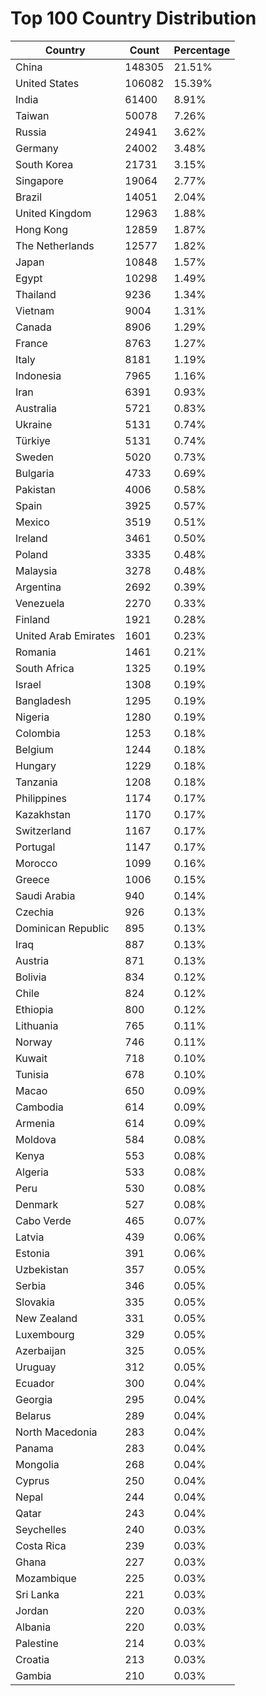 # Top 100 Country Distribution
| Country | Count | Percentage |
|----|----|----|
| China | 148305 | 21.51% |
| United States | 106082 | 15.39% |
| India | 61400 | 8.91% |
| Taiwan | 50078 | 7.26% |
| Russia | 24941 | 3.62% |
| Germany | 24002 | 3.48% |
| South Korea | 21731 | 3.15% |
| Singapore | 19064 | 2.77% |
| Brazil | 14051 | 2.04% |
| United Kingdom | 12963 | 1.88% |
| Hong Kong | 12859 | 1.87% |
| The Netherlands | 12577 | 1.82% |
| Japan | 10848 | 1.57% |
| Egypt | 10298 | 1.49% |
| Thailand | 9236 | 1.34% |
| Vietnam | 9004 | 1.31% |
| Canada | 8906 | 1.29% |
| France | 8763 | 1.27% |
| Italy | 8181 | 1.19% |
| Indonesia | 7965 | 1.16% |
| Iran | 6391 | 0.93% |
| Australia | 5721 | 0.83% |
| Ukraine | 5131 | 0.74% |
| Türkiye | 5131 | 0.74% |
| Sweden | 5020 | 0.73% |
| Bulgaria | 4733 | 0.69% |
| Pakistan | 4006 | 0.58% |
| Spain | 3925 | 0.57% |
| Mexico | 3519 | 0.51% |
| Ireland | 3461 | 0.50% |
| Poland | 3335 | 0.48% |
| Malaysia | 3278 | 0.48% |
| Argentina | 2692 | 0.39% |
| Venezuela | 2270 | 0.33% |
| Finland | 1921 | 0.28% |
| United Arab Emirates | 1601 | 0.23% |
| Romania | 1461 | 0.21% |
| South Africa | 1325 | 0.19% |
| Israel | 1308 | 0.19% |
| Bangladesh | 1295 | 0.19% |
| Nigeria | 1280 | 0.19% |
| Colombia | 1253 | 0.18% |
| Belgium | 1244 | 0.18% |
| Hungary | 1229 | 0.18% |
| Tanzania | 1208 | 0.18% |
| Philippines | 1174 | 0.17% |
| Kazakhstan | 1170 | 0.17% |
| Switzerland | 1167 | 0.17% |
| Portugal | 1147 | 0.17% |
| Morocco | 1099 | 0.16% |
| Greece | 1006 | 0.15% |
| Saudi Arabia | 940 | 0.14% |
| Czechia | 926 | 0.13% |
| Dominican Republic | 895 | 0.13% |
| Iraq | 887 | 0.13% |
| Austria | 871 | 0.13% |
| Bolivia | 834 | 0.12% |
| Chile | 824 | 0.12% |
| Ethiopia | 800 | 0.12% |
| Lithuania | 765 | 0.11% |
| Norway | 746 | 0.11% |
| Kuwait | 718 | 0.10% |
| Tunisia | 678 | 0.10% |
| Macao | 650 | 0.09% |
| Cambodia | 614 | 0.09% |
| Armenia | 614 | 0.09% |
| Moldova | 584 | 0.08% |
| Kenya | 553 | 0.08% |
| Algeria | 533 | 0.08% |
| Peru | 530 | 0.08% |
| Denmark | 527 | 0.08% |
| Cabo Verde | 465 | 0.07% |
| Latvia | 439 | 0.06% |
| Estonia | 391 | 0.06% |
| Uzbekistan | 357 | 0.05% |
| Serbia | 346 | 0.05% |
| Slovakia | 335 | 0.05% |
| New Zealand | 331 | 0.05% |
| Luxembourg | 329 | 0.05% |
| Azerbaijan | 325 | 0.05% |
| Uruguay | 312 | 0.05% |
| Ecuador | 300 | 0.04% |
| Georgia | 295 | 0.04% |
| Belarus | 289 | 0.04% |
| North Macedonia | 283 | 0.04% |
| Panama | 283 | 0.04% |
| Mongolia | 268 | 0.04% |
| Cyprus | 250 | 0.04% |
| Nepal | 244 | 0.04% |
| Qatar | 243 | 0.04% |
| Seychelles | 240 | 0.03% |
| Costa Rica | 239 | 0.03% |
| Ghana | 227 | 0.03% |
| Mozambique | 225 | 0.03% |
| Sri Lanka | 221 | 0.03% |
| Jordan | 220 | 0.03% |
| Albania | 220 | 0.03% |
| Palestine | 214 | 0.03% |
| Croatia | 213 | 0.03% |
| Gambia | 210 | 0.03% |
